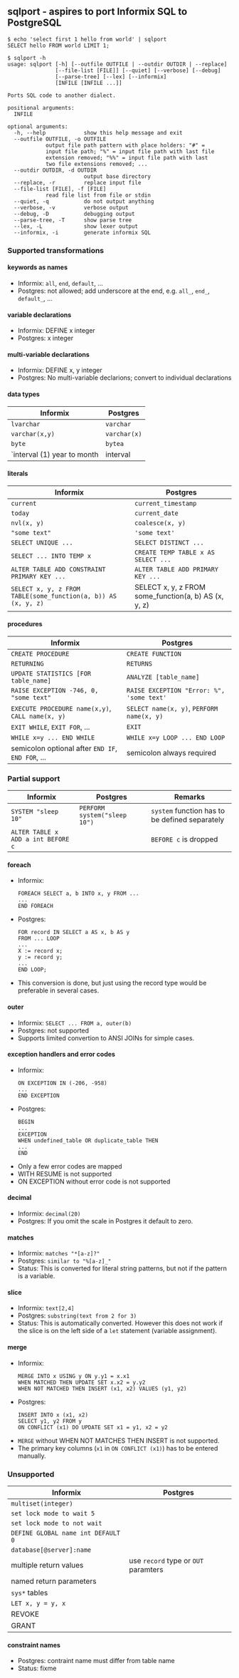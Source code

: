 ## sqlport - aspires to port Informix SQL to PostgreSQL

```
$ echo 'select first 1 hello from world' | sqlport
SELECT hello FROM world LIMIT 1;
```

```
$ sqlport -h
usage: sqlport [-h] [--outfile OUTFILE | --outdir OUTDIR | --replace]
               [--file-list [FILE]] [--quiet] [--verbose] [--debug]
               [--parse-tree] [--lex] [--informix]
               [INFILE [INFILE ...]]

Ports SQL code to another dialect.

positional arguments:
  INFILE

optional arguments:
  -h, --help            show this help message and exit
  --outfile OUTFILE, -o OUTFILE
			output file path pattern with place holders: "#" =
			input file path; "%" = input file path with last file
			extension removed; "%%" = input file path with last
			two file extensions removed; ...
  --outdir OUTDIR, -d OUTDIR
                        output base directory
  --replace, -r         replace input file
  --file-list [FILE], -f [FILE]
			read file list from file or stdin
  --quiet, -q           do not output anything
  --verbose, -v         verbose output
  --debug, -D           debugging output
  --parse-tree, -T      show parse tree
  --lex, -L             show lexer output
  --informix, -i        generate informix SQL
```

### Supported transformations

#### keywords as names

- Informix: `all`, `end`, `default`, ...
- Postgres: not allowed; add underscore at the end, e.g. `all_`, `end_`, `default_`, ...

#### variable declarations

- Informix: DEFINE x integer
- Postgres: x integer

#### multi-variable declarations

- Informix: DEFINE x, y integer
- Postgres: No multi-variable declarions; convert to individual declarations

#### data types

| Informix  | Postgres            |
| --------- | ------------------- |
| `lvarchar` | `varchar` |
| `varchar(x,y)`   | `varchar(x)`      |
| `byte` | `bytea` |
| `interval (1) year to month | interval |

#### literals

| Informix  | Postgres            |
| --------- | ------------------- |
| `current` | `current_timestamp` |
| `today`   | `current_date`      |
| `nvl(x, y)` | `coalesce(x, y)` |
| `"some text"` | `'some text'` |
| `SELECT UNIQUE ...` | `SELECT DISTINCT ...` |
| `SELECT ... INTO TEMP x` | `CREATE TEMP TABLE x AS SELECT ...` |
| `ALTER TABLE ADD CONSTRAINT PRIMARY KEY ...` | `ALTER TABLE ADD PRIMARY KEY ...` |
| `SELECT x, y, z FROM TABLE(some_function(a, b)) AS (x, y, z)` | SELECT x, y, z FROM some_function(a, b) AS (x, y, z) |

#### procedures

| Informix | Postgres |
| -------- | -------- |
| `CREATE PROCEDURE` | `CREATE FUNCTION` |
| `RETURNING` | `RETURNS` |
| `UPDATE STATISTICS [FOR table_name]` | `ANALYZE [table_name]` |
| `RAISE EXCEPTION -746, 0, "some text"` | `RAISE EXCEPTION "Error: %", 'some text'` |
| `EXECUTE PROCEDURE name(x,y)`, `CALL name(x, y)` | `SELECT name(x, y)`, `PERFORM name(x, y)` |
| `EXIT WHILE`, `EXIT FOR`, ... | `EXIT` |
| `WHILE x=y ... END WHILE` | `WHILE x=y LOOP ... END LOOP` |
| semicolon optional after `END IF`, `END FOR`, ...  | semicolon always required |

### Partial support

| Informix | Postgres | Remarks |
| -------- | -------- | -------
| `SYSTEM "sleep 10"` | `PERFORM system("sleep 10")` | `system` function has to be defined separately |
| `ALTER TABLE x ADD a int BEFORE c` | | `BEFORE c` is dropped |

#### foreach

- Informix:
  ```
  FOREACH SELECT a, b INTO x, y FROM ...
  ...
  END FOREACH
  ```
- Postgres:
  ```
  FOR record IN SELECT a AS x, b AS y
  FROM ... LOOP
  ...
  X := record x;
  y := record y;
  ...
  END LOOP;
  ```
- This conversion is done, but just using the record type would be preferable in several cases. 

#### outer

- Informix: `SELECT ... FROM a, outer(b)`
- Postgres: not supported
- Supports limited convertion to ANSI JOINs for simple cases.

#### exception handlers and error codes

- Informix:
  ```
  ON EXCEPTION IN (-206, -958)
  ...
  END EXCEPTION
  ```
- Postgres:
  ```
  BEGIN
  ...
  EXCEPTION
  WHEN undefined_table OR duplicate_table THEN
  ...
  END
  ```
- Only a few error codes are mapped
- WITH RESUME is not supported
- ON EXCEPTION without error code is not supported

#### decimal

- Informix: `decimal(20)`
- Postgres: If you omit the scale in Postgres it default to zero.

#### matches

- Informix: `matches "*[a-z]?"`
- Postgres: `similar to "%[a-z]_"`
- Status: This is converted for literal string patterns, but not if the pattern is a variable.

#### slice

- Informix: `text[2,4]`
- Postgres: `substring(text from 2 for 3)`
- Status: This is automatically converted. However this does not work if the slice is on the left side of a `let` statement (variable assignment).

#### merge

- Informix:
  ```
  MERGE INTO x USING y ON y.y1 = x.x1
  WHEN MATCHED THEN UPDATE SET x.x2 = y.y2
  WHEN NOT MATCHED THEN INSERT (x1, x2) VALUES (y1, y2)
  ```
- Postgres:
  ```
  INSERT INTO x (x1, x2)
  SELECT y1, y2 FROM y
  ON CONFLICT (x1) DO UPDATE SET x1 = y1, x2 = y2
  ```
- `MERGE` without WHEN NOT MATCHES THEN INSERT is not supported.
- The primary key columns (`x1` in `ON CONFLICT (x1)`) has to be entered manually.
  
### Unsupported

| Informix | Postgres |
| -------- | -------- |
| `multiset(integer)` | |
| `set lock mode to wait 5` | |
| `set lock mode to not wait` | |
| `DEFINE GLOBAL name int DEFAULT 0` | |
| `database[@server]:name` | |
| multiple return values | use `record` type or `OUT` paramters |
| named return parameters | |
| `sys*` tables | |
| `LET x, y = y, x` | |
| REVOKE | |
| GRANT | |

#### constraint names

- Postgres: contraint name must differ from table name
- Status: fixme

